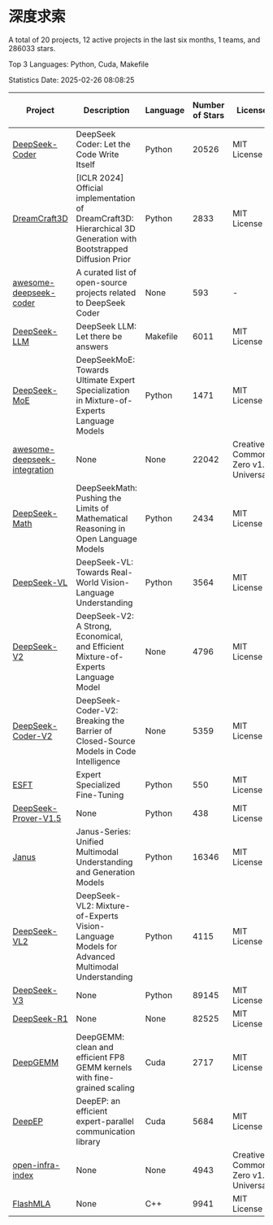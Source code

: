 # 深度求索

A total of 20 projects, 12 active projects in the last six months, 1 teams, and 286033 stars.

Top 3 Languages: Python, Cuda, Makefile

Statistics Date: 2025-02-26 08:08:25

| Project | Description | Language | Number of Stars | License | Creation Date | Last Updated Date | Last Pushed Date |
| --- | --- | --- | --- | --- | --- | --- | --- |
| [DeepSeek-Coder](https://github.com/deepseek-ai/DeepSeek-Coder) | DeepSeek Coder: Let the Code Write Itself | Python | 20526 | MIT License | 2023-10-20 | 2025-02-26 | 2024-05-21 |
| [DreamCraft3D](https://github.com/deepseek-ai/DreamCraft3D) | [ICLR 2024] Official implementation of DreamCraft3D: Hierarchical 3D Generation with Bootstrapped Diffusion Prior | Python | 2833 | MIT License | 2023-10-23 | 2025-02-26 | 2024-08-21 |
| [awesome-deepseek-coder](https://github.com/deepseek-ai/awesome-deepseek-coder) | A curated list of open-source projects related to DeepSeek Coder | None | 593 | - | 2023-11-06 | 2025-02-26 | 2024-04-03 |
| [DeepSeek-LLM](https://github.com/deepseek-ai/DeepSeek-LLM) | DeepSeek LLM: Let there be answers | Makefile | 6011 | MIT License | 2023-11-29 | 2025-02-26 | 2024-02-04 |
| [DeepSeek-MoE](https://github.com/deepseek-ai/DeepSeek-MoE) | DeepSeekMoE: Towards Ultimate Expert Specialization in Mixture-of-Experts Language Models | Python | 1471 | MIT License | 2024-01-02 | 2025-02-26 | 2024-01-16 |
| [awesome-deepseek-integration](https://github.com/deepseek-ai/awesome-deepseek-integration) | None | None | 22042 | Creative Commons Zero v1.0 Universal | 2024-01-11 | 2025-02-26 | 2025-02-26 |
| [DeepSeek-Math](https://github.com/deepseek-ai/DeepSeek-Math) | DeepSeekMath: Pushing the Limits of Mathematical Reasoning in Open Language Models | Python | 2434 | MIT License | 2024-02-05 | 2025-02-26 | 2024-04-15 |
| [DeepSeek-VL](https://github.com/deepseek-ai/DeepSeek-VL) | DeepSeek-VL: Towards Real-World Vision-Language Understanding | Python | 3564 | MIT License | 2024-03-07 | 2025-02-26 | 2024-04-24 |
| [DeepSeek-V2](https://github.com/deepseek-ai/DeepSeek-V2) | DeepSeek-V2: A Strong, Economical, and Efficient Mixture-of-Experts Language Model | None | 4796 | MIT License | 2024-04-22 | 2025-02-26 | 2024-09-25 |
| [DeepSeek-Coder-V2](https://github.com/deepseek-ai/DeepSeek-Coder-V2) | DeepSeek-Coder-V2: Breaking the Barrier of Closed-Source Models in Code Intelligence | None | 5359 | MIT License | 2024-06-14 | 2025-02-26 | 2024-09-24 |
| [ESFT](https://github.com/deepseek-ai/ESFT) | Expert Specialized Fine-Tuning | Python | 550 | MIT License | 2024-07-04 | 2025-02-26 | 2024-09-22 |
| [DeepSeek-Prover-V1.5](https://github.com/deepseek-ai/DeepSeek-Prover-V1.5) | None | Python | 438 | MIT License | 2024-08-15 | 2025-02-26 | 2024-08-16 |
| [Janus](https://github.com/deepseek-ai/Janus) | Janus-Series: Unified Multimodal Understanding and Generation Models | Python | 16346 | MIT License | 2024-10-18 | 2025-02-26 | 2025-02-01 |
| [DeepSeek-VL2](https://github.com/deepseek-ai/DeepSeek-VL2) | DeepSeek-VL2: Mixture-of-Experts Vision-Language Models for Advanced Multimodal Understanding | Python | 4115 | MIT License | 2024-12-13 | 2025-02-26 | 2025-02-26 |
| [DeepSeek-V3](https://github.com/deepseek-ai/DeepSeek-V3) | None | Python | 89145 | MIT License | 2024-12-26 | 2025-02-26 | 2025-02-24 |
| [DeepSeek-R1](https://github.com/deepseek-ai/DeepSeek-R1) | None | None | 82525 | MIT License | 2025-01-20 | 2025-02-26 | 2025-02-24 |
| [DeepGEMM](https://github.com/deepseek-ai/DeepGEMM) | DeepGEMM: clean and efficient FP8 GEMM kernels with fine-grained scaling | Cuda | 2717 | MIT License | 2025-02-13 | 2025-02-26 | 2025-02-26 |
| [DeepEP](https://github.com/deepseek-ai/DeepEP) | DeepEP: an efficient expert-parallel communication library | Cuda | 5684 | MIT License | 2025-02-17 | 2025-02-26 | 2025-02-26 |
| [open-infra-index](https://github.com/deepseek-ai/open-infra-index) | None | None | 4943 | Creative Commons Zero v1.0 Universal | 2025-02-21 | 2025-02-26 | 2025-02-26 |
| [FlashMLA](https://github.com/deepseek-ai/FlashMLA) | None | C++ | 9941 | MIT License | 2025-02-21 | 2025-02-26 | 2025-02-26 |
